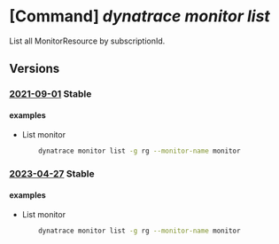# [Command] _dynatrace monitor list_

List all MonitorResource by subscriptionId.

## Versions

### [2021-09-01](/Resources/mgmt-plane/L3N1YnNjcmlwdGlvbnMve30vcmVzb3VyY2Vncm91cHMve30vcHJvdmlkZXJzL2R5bmF0cmFjZS5vYnNlcnZhYmlsaXR5L21vbml0b3Jz/2021-09-01.xml) **Stable**

<!-- mgmt-plane /subscriptions/{}/resourcegroups/{}/providers/dynatrace.observability/monitors 2021-09-01 -->

#### examples

- List monitor
    ```bash
        dynatrace monitor list -g rg --monitor-name monitor
    ```

### [2023-04-27](/Resources/mgmt-plane/L3N1YnNjcmlwdGlvbnMve30vcmVzb3VyY2Vncm91cHMve30vcHJvdmlkZXJzL2R5bmF0cmFjZS5vYnNlcnZhYmlsaXR5L21vbml0b3Jz/2023-04-27.xml) **Stable**

<!-- mgmt-plane /subscriptions/{}/resourcegroups/{}/providers/dynatrace.observability/monitors 2023-04-27 -->

#### examples

- List monitor
    ```bash
        dynatrace monitor list -g rg --monitor-name monitor
    ```
